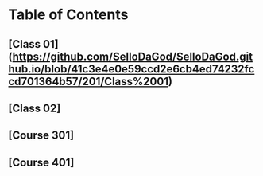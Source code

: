 # Table of Contents

## [Class 01] (https://github.com/SelloDaGod/SelloDaGod.github.io/blob/41c3e4e0e59ccd2e6cb4ed74232fccd701364b57/201/Class%2001)

## [Class 02]

## [Course 301]

## [Course 401]
